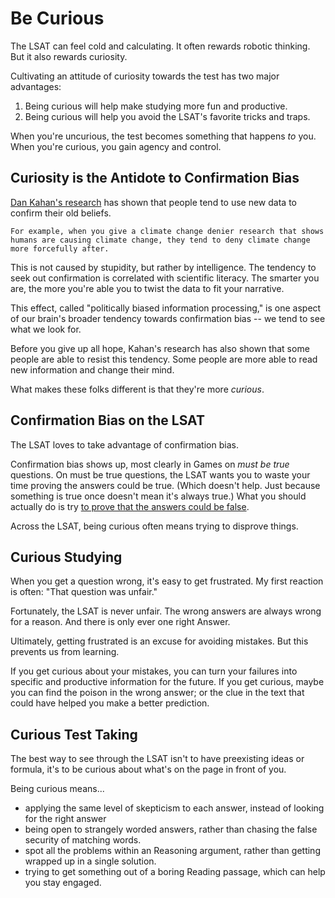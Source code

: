 # Be Curious

The LSAT can feel cold and calculating. It often rewards robotic thinking. But it also rewards curiosity.

Cultivating an attitude of curiosity towards the test has two major advantages:

1. Being curious will help make studying more fun and productive.
2. Being curious will help you avoid the LSAT's favorite tricks and traps.

When you're uncurious, the test becomes something that happens *to* you. When you're curious, you gain agency and control.

## Curiosity is the Antidote to Confirmation Bias

[Dan Kahan's research][kahan] has shown that people tend to use new data to confirm their old beliefs. 

    For example, when you give a climate change denier research that shows humans are causing climate change, they tend to deny climate change more forcefully after. 
    
This is not caused by stupidity, but rather by intelligence. The tendency to seek out confirmation is correlated with scientific literacy. The smarter you are, the more you're able you to twist the data to fit your narrative. 

This effect, called "politically biased information processing," is one aspect of our brain's broader tendency towards confirmation bias -- we tend to see what we look for.

Before you give up all hope, Kahan's research has also shown that some people are able to resist this tendency. Some people are more able to read new information and change their mind. 

What makes these folks different is that they're more *curious*.

## Confirmation Bias on the LSAT

The LSAT loves to take advantage of confirmation bias.

Confirmation bias shows up, most clearly in Games on *must be true* questions. On must be true questions, the LSAT wants you to waste your time proving the answers could be true. (Which doesn't help. Just because something is true once doesn't mean it's always true.) What you should actually do is try [to prove that the answers could be false][use].

Across the LSAT, being curious often means trying to disprove things.

## Curious Studying

When you get a question wrong, it's easy to get frustrated. My first reaction is often: "That question was unfair."

Fortunately, the LSAT is never unfair. The wrong answers are always wrong for a reason. And there is only ever one right Answer.

Ultimately, getting frustrated is an excuse for avoiding mistakes. But this prevents us from learning.

If you get curious about your mistakes, you can turn your failures into specific and productive information for the future. If you get curious, maybe you can find the poison in the wrong answer; or the clue in the text that could have helped you make a better prediction.

## Curious Test Taking

The best way to see through the LSAT isn't to have preexisting ideas or formula, it's to be curious about what's on the page in front of you.

Being curious means...

- applying the same level of skepticism to each answer, instead of looking for the right answer
- being open to strangely worded answers, rather than chasing the false security of matching words.
- spot all the problems within an Reasoning argument, rather than getting wrapped up in a single solution.
- trying to get something out of a boring Reading passage, which can help you stay engaged.

[use]: ../game/use.html
[kahan]: https://onlinelibrary.wiley.com/doi/full/10.1111/pops.12396
